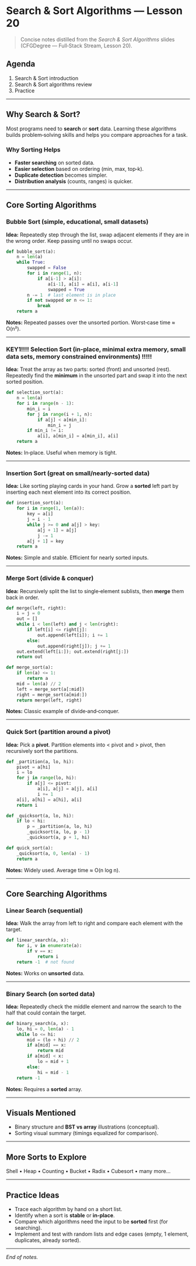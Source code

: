 # Search & Sort Algorithms — Lesson 20

> Concise notes distilled from the *Search & Sort Algorithms* slides (CFGDegree — Full‑Stack Stream, Lesson 20).

## Agenda
1. Search & Sort introduction  
2. Search & Sort algorithms review  
3. Practice

---

## Why Search & Sort?
Most programs need to **search** or **sort** data. Learning these algorithms builds problem‑solving skills and helps you compare approaches for a task.

### Why Sorting Helps
- **Faster searching** on sorted data.  
- **Easier selection** based on ordering (min, max, top‑k).  
- **Duplicate detection** becomes simpler.  
- **Distribution analysis** (counts, ranges) is quicker.

---

## Core Sorting Algorithms

### Bubble Sort (simple, educational, small datasets)
**Idea:** Repeatedly step through the list, swap adjacent elements if they are in the wrong order. Keep passing until no swaps occur.
```python
def bubble_sort(a):
    n = len(a)
    while True:
        swapped = False
        for i in range(1, n):
            if a[i-1] > a[i]:
                a[i-1], a[i] = a[i], a[i-1]
                swapped = True
        n -= 1  # last element is in place
        if not swapped or n <= 1:
            break
    return a
```
**Notes:** Repeated passes over the unsorted portion. Worst‑case time ≈ O(n²).

---

### KEY1!!!! Selection Sort (in‑place, minimal extra memory, small data sets, memory constrained environments) !!!!!
**Idea:** Treat the array as two parts: sorted (front) and unsorted (rest). Repeatedly find the **minimum** in the unsorted part and swap it into the next sorted position.
```python
def selection_sort(a):
    n = len(a)
    for i in range(n - 1):
        min_i = i
        for j in range(i + 1, n):
            if a[j] < a[min_i]:
                min_i = j
        if min_i != i:
            a[i], a[min_i] = a[min_i], a[i]
    return a
```
**Notes:** In‑place. Useful when memory is tight.

---

### Insertion Sort (great on small/nearly‑sorted data)
**Idea:** Like sorting playing cards in your hand. Grow a **sorted** left part by inserting each next element into its correct position.
```python
def insertion_sort(a):
    for i in range(1, len(a)):
        key = a[i]
        j = i - 1
        while j >= 0 and a[j] > key:
            a[j + 1] = a[j]
            j -= 1
        a[j + 1] = key
    return a
```
**Notes:** Simple and stable. Efficient for nearly sorted inputs.

---

### Merge Sort (divide & conquer)
**Idea:** Recursively split the list to single‑element sublists, then **merge** them back in order.
```python
def merge(left, right):
    i = j = 0
    out = []
    while i < len(left) and j < len(right):
        if left[i] <= right[j]:
            out.append(left[i]); i += 1
        else:
            out.append(right[j]); j += 1
    out.extend(left[i:]); out.extend(right[j:])
    return out

def merge_sort(a):
    if len(a) <= 1:
        return a
    mid = len(a) // 2
    left = merge_sort(a[:mid])
    right = merge_sort(a[mid:])
    return merge(left, right)
```
**Notes:** Classic example of divide‑and‑conquer.

---

### Quick Sort (partition around a pivot)
**Idea:** Pick a **pivot**. Partition elements into \< pivot and \> pivot, then recursively sort the partitions.
```python
def _partition(a, lo, hi):
    pivot = a[hi]
    i = lo
    for j in range(lo, hi):
        if a[j] <= pivot:
            a[i], a[j] = a[j], a[i]
            i += 1
    a[i], a[hi] = a[hi], a[i]
    return i

def _quicksort(a, lo, hi):
    if lo < hi:
        p = _partition(a, lo, hi)
        _quicksort(a, lo, p - 1)
        _quicksort(a, p + 1, hi)

def quick_sort(a):
    _quicksort(a, 0, len(a) - 1)
    return a
```
**Notes:** Widely used. Average time ≈ O(n log n).

---

## Core Searching Algorithms

### Linear Search (sequential)
**Idea:** Walk the array from left to right and compare each element with the target.
```python
def linear_search(a, x):
    for i, v in enumerate(a):
        if v == x:
            return i
    return -1  # not found
```
**Notes:** Works on **unsorted** data.

---

### Binary Search (on sorted data)
**Idea:** Repeatedly check the middle element and narrow the search to the half that could contain the target.
```python
def binary_search(a, x):
    lo, hi = 0, len(a) - 1
    while lo <= hi:
        mid = (lo + hi) // 2
        if a[mid] == x:
            return mid
        if a[mid] < x:
            lo = mid + 1
        else:
            hi = mid - 1
    return -1
```
**Notes:** Requires a **sorted** array.

---

## Visuals Mentioned
- Binary structure and **BST vs array** illustrations (conceptual).  
- Sorting visual summary (timings equalized for comparison).

---

## More Sorts to Explore
Shell • Heap • Counting • Bucket • Radix • Cubesort • many more…

---

## Practice Ideas
- Trace each algorithm by hand on a short list.  
- Identify when a sort is **stable** or **in‑place**.  
- Compare which algorithms need the input to be **sorted** first (for searching).  
- Implement and test with random lists and edge cases (empty, 1 element, duplicates, already sorted).

---

*End of notes.*
